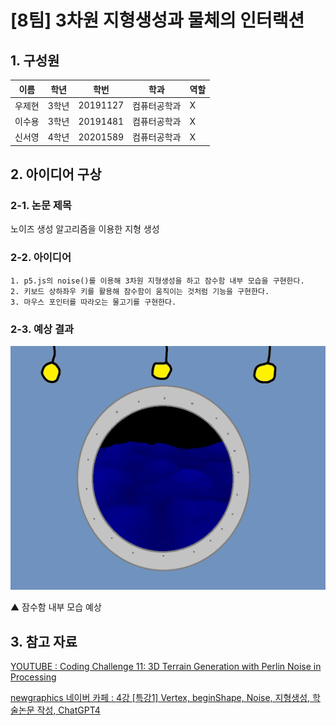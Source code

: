 # [8팀] 3차원 지형생성과 물체의 인터랙션

## 1. 구성원

|이름|학년|학번|학과|역할|
|---|---|---|---|---|
|우제현|3학년|20191127|컴퓨터공학과|X|
|이수용|3학년|20191481|컴퓨터공학과|X|
|신서영|4학년|20201589|컴퓨터공학과|X|

## 2. 아이디어 구상

### 2-1. 논문 제목

노이즈 생성 알고리즘을 이용한 지형 생성

### 2-2. 아이디어

```
1. p5.js의 noise()를 이용해 3차원 지형생성을 하고 잠수함 내부 모습을 구현한다.
2. 키보드 상하좌우 키를 활용해 잠수함이 움직이는 것처럼 기능을 구현한다.
3. 마우스 포인터를 따라오는 물고기를 구현한다.
```

### 2-3. 예상 결과

![7](/img/7.png)

▲ 잠수함 내부 모습 예상

## 3. 참고 자료

[YOUTUBE : Coding Challenge 11: 3D Terrain Generation with Perlin Noise in Processing](https://youtu.be/IKB1hWWedMk)

[newgraphics 네이버 카페 : 4강 [특강1] Vertex, beginShape, Noise, 지형생성, 학술논문 작성, ChatGPT4](https://cafe.naver.com/newgraphics/145)
